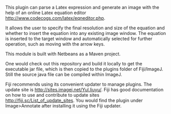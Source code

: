 This plugin can parse a Latex expression and generate an image with the help of an online Latex equation editor http://www.codecogs.com/latex/eqneditor.php.

It allows the user to specify the final resolution and size of the equation and whether to insert 
the equation into any existing image window. The equation is inserted to the target window
and automatically selected for further operation, such as moving with the arrow keys.

This module is built with Netbeans as a Maven project.

One would check out this repository and build it locally to get the executable jar file, which is then copied to the plugins folder of Fiji/ImageJ. Still the source java file can be compiled within ImageJ. 

Fiji recommends using its convenient updater to manage plugins. The update site is http://sites.imagej.net/Yul.liuyu/. Fiji has good documentation on how to use and contribute to update sites http://fiji.sc/List_of_update_sites. You would find the plugin under Image>Annotate after installing it using the Fiji updater.


